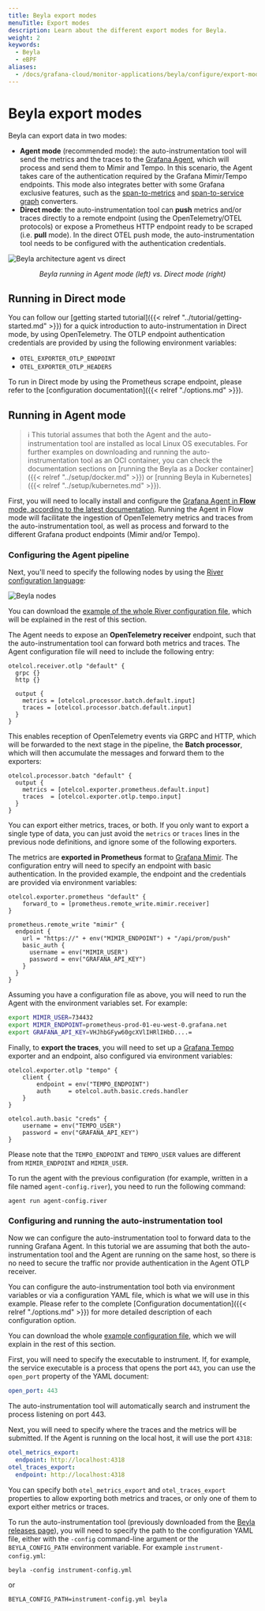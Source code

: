 ```yaml
---
title: Beyla export modes
menuTitle: Export modes
description: Learn about the different export modes for Beyla.
weight: 2
keywords:
  - Beyla
  - eBPF
aliases:
  - /docs/grafana-cloud/monitor-applications/beyla/configure/export-modes/
---
```


# Beyla export modes

Beyla can export data in two modes:

- **Agent mode** (recommended mode): the auto-instrumentation tool will send the metrics and the traces to the
  [Grafana Agent](https://github.com/grafana/agent), which will process and send them
  to Mimir and Tempo. In this scenario, the Agent takes care of the authentication required by the Grafana Mimir/Tempo endpoints.
  This mode also integrates better with some Grafana exclusive features,
  such as the [span-to-metrics](/docs/tempo/latest/metrics-generator/span_metrics/) and
  [span-to-service graph](/docs/tempo/latest/metrics-generator/service_graphs/) converters.
- **Direct mode**: the auto-instrumentation tool can **push** metrics and/or traces directly to a remote endpoint
  (using the OpenTelemetry/OTEL protocols) or expose a Prometheus HTTP endpoint ready to be scraped (i.e. **pull** mode).
  In the direct OTEL push mode, the auto-instrumentation tool needs to be configured with the authentication credentials.

![Beyla architecture agent vs direct](https://grafana.com/media/docs/grafana-cloud/beyla/agent-vs-direct.png)

<center><i>Beyla running in Agent mode (left) vs. Direct mode (right)</i></center>

## Running in Direct mode

You can follow our [getting started tutorial]({{< relref "../tutorial/getting-started.md" >}}) for a quick introduction
to auto-instrumentation in Direct mode, by using OpenTelemetry. The OTLP endpoint authentication credentials are provided
by using the following environment variables:

- `OTEL_EXPORTER_OTLP_ENDPOINT`
- `OTEL_EXPORTER_OTLP_HEADERS`

To run in Direct mode by using the Prometheus scrape endpoint, please refer to the
[configuration documentation]({{< relref "./options.md" >}}).

## Running in Agent mode

> ℹ️ This tutorial assumes that both the Agent and the auto-instrumentation tool are installed
> as local Linux OS executables. For further examples on downloading and running the
> auto-instrumentation tool as an OCI container, you can check the documentation sections on
> [running the Beyla as a Docker container]({{< relref "../setup/docker.md" >}})
> or [running Beyla in Kubernetes]({{< relref "../setup/kubernetes.md" >}}).

First, you will need to locally install and configure the [Grafana Agent in **Flow** mode, according to the latest documentation](/docs/agent/latest/flow/).
Running the Agent in Flow mode will facilitate the ingestion of OpenTelemetry
metrics and traces from the auto-instrumentation tool, as well as process and forward
to the different Grafana product endpoints (Mimir and/or Tempo).

### Configuring the Agent pipeline

Next, you'll need to specify the following nodes by using the
[River configuration language](/docs/agent/latest/flow/):

![Beyla nodes](https://grafana.com/media/docs/grafana-cloud/beyla/nodes.png)

You can download the [example of the whole River configuration file](/docs/beyla/latest/configure/resources/agent-config.river), which will be explained in the rest of this section.

The Agent needs to expose an **OpenTelemetry receiver** endpoint, such that the
auto-instrumentation tool can forward both metrics and traces. The Agent
configuration file will need to include the following entry:

```hcl
otelcol.receiver.otlp "default" {
  grpc {}
  http {}

  output {
    metrics = [otelcol.processor.batch.default.input]
    traces = [otelcol.processor.batch.default.input]
  }
}
```

This enables reception of OpenTelemetry events via GRPC and HTTP, which will be
forwarded to the next stage in the pipeline, the **Batch processor**, which
will then accumulate the messages and forward them to the exporters:

```hcl
otelcol.processor.batch "default" {
  output {
    metrics = [otelcol.exporter.prometheus.default.input]
    traces  = [otelcol.exporter.otlp.tempo.input]
  }
}
```

You can export either metrics, traces, or both. If you only want to export a single
type of data, you can just avoid the `metrics` or `traces` lines in the previous
node definitions, and ignore some of the following exporters.

The metrics are **exported in Prometheus** format to [Grafana Mimir](/oss/mimir/).
The configuration entry will need to specify an endpoint with basic
authentication. In the provided example, the endpoint and the credentials are
provided via environment variables:

```hcl
otelcol.exporter.prometheus "default" {
    forward_to = [prometheus.remote_write.mimir.receiver]
}

prometheus.remote_write "mimir" {
  endpoint {
    url = "https://" + env("MIMIR_ENDPOINT") + "/api/prom/push"
    basic_auth {
      username = env("MIMIR_USER")
      password = env("GRAFANA_API_KEY")
    }
  }
}
```

Assuming you have a configuration file as above, you will need to run the Agent with the environment variables set.
For example:

```sh
export MIMIR_USER=734432
export MIMIR_ENDPOINT=prometheus-prod-01-eu-west-0.grafana.net
export GRAFANA_API_KEY=VHJhbGFyw60gcXVlIHRlIHbD....=
```

Finally, to **export the traces**, you will need to set up a
[Grafana Tempo](/oss/tempo/) exporter
and an endpoint, also configured via environment variables:

```hcl
otelcol.exporter.otlp "tempo" {
    client {
        endpoint = env("TEMPO_ENDPOINT")
        auth     = otelcol.auth.basic.creds.handler
    }
}

otelcol.auth.basic "creds" {
    username = env("TEMPO_USER")
    password = env("GRAFANA_API_KEY")
}
```

Please note that the `TEMPO_ENDPOINT` and `TEMPO_USER` values are different
from `MIMIR_ENDPOINT` and `MIMIR_USER`.

To run the agent with the previous configuration (for example, written in a file
named `agent-config.river`), you need to run the following command:

```
agent run agent-config.river
```

### Configuring and running the auto-instrumentation tool

Now we can configure the auto-instrumentation tool to forward data to the running Grafana Agent.
In this tutorial we are assuming that both the auto-instrumentation tool and the Agent are
running on the same host, so there is no need to secure the traffic nor provide
authentication in the Agent OTLP receiver.

You can configure the auto-instrumentation tool both via environment variables or via
a configuration YAML file, which is what we will use in this example.
Please refer to the complete [Configuration documentation]({{< relref "./options.md" >}}) for
more detailed description of each configuration option.

You can download the whole [example configuration file](/docs/beyla/latest/configure/resources/instrumenter-config.yml),
which we will explain in the rest of this section.

First, you will need to specify the executable to instrument. If, for example,
the service executable is a process that opens the port `443`, you can use the `open_port`
property of the YAML document:

```yaml
open_port: 443
```

The auto-instrumentation tool will automatically search and instrument the process
listening on port 443.

Next, you will need to specify where the traces and the metrics will be submitted. If
the Agent is running on the local host, it will use the port `4318`:

```yaml
otel_metrics_export:
  endpoint: http://localhost:4318
otel_traces_export:
  endpoint: http://localhost:4318
```

You can specify both `otel_metrics_export` and `otel_traces_export` properties to
allow exporting both metrics and traces, or only one of them to export either
metrics or traces.

To run the auto-instrumentation tool (previously downloaded from the [Beyla releases page](https://github.com/grafana/beyla/releases)),
you will need to specify the path to the configuration YAML file, either with the
`-config` command-line argument or the `BEYLA_CONFIG_PATH` environment variable.
For example `instrument-config.yml`:

```
beyla -config instrument-config.yml
```
or
```
BEYLA_CONFIG_PATH=instrument-config.yml beyla
```

